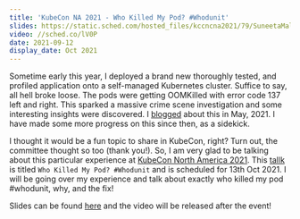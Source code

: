 ```yaml
---
title: 'KubeCon NA 2021 - Who Killed My Pod? #Whodunit'
slides: https://static.sched.com/hosted_files/kccncna2021/79/SuneetaMall_WhoKilledMyPod_KubeConNA_2021.pptx
video: //sched.co/lV0P
date: 2021-09-12
display_date: Oct 2021
---
```



Sometime early this year, I deployed a brand new thoroughly tested, and profiled application onto a self-managed Kubernetes cluster. Suffice to say, all hell broke loose. The pods were getting OOMKilled with error code 137 left and right. This sparked a massive crime scene investigation and some interesting insights were discovered. I [blogged][blog] about this in May, 2021. I have made some more progress on this since then, as a sidekick. 

I thought it would be a fun topic to share in KubeCon, right? Turn out, the committee thought so too (thank you!). 
So, I am very glad to be talking about this particular experience at [KubeCon North America 2021]. This [tallk] is titled `Who Killed My Pod? #Whodunit` and is scheduled for 13th Oct 2021. I will be going over my experience and talk about exactly who killed my pod #whodunit, why, and the fix!


Slides can be found [here][slides] and the video will be released after the event!

[blog]: //suneeta-mall.github.io/2021/03/14/wth-who-killed-my-pod.html
[tallk]: //sched.co/lV0P
[KubeCon North America 2021]: //events.linuxfoundation.org/kubecon-cloudnativecon-north-america/
[slides]: https://static.sched.com/hosted_files/kccncna2021/79/SuneetaMall_WhoKilledMyPod_KubeConNA_2021.pptx
